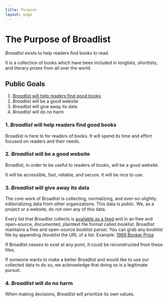 ```yaml
---
title: Purpose
layout: page
---
```


# The Purpose of Broadlist

*Broadlist* exists to help readers find books to read.

It is a collection of books which have been included in longlists, shortlists, and literary prizes from all over the world. 

## Public Goals

1. <a href="">*Broadlist* will help readers find good books</a>
2. *Broadlist* will be a good website
3. *Broadlist* will give away its data
3. *Broadlist* will do no harm

### 1. *Broadlist* will help readers find good books

Broadlist is here to for readers of books. It will spend its time and effort focused on readers and their needs.

### 2. *Broadlist* will be a good website

Broadlist, in order to be useful to readers of books, will be a good website.

It will be accessible, fast, reliable, and secure. It will be nice to use.

### 3. *Broadlist* will give away its data

The core work of Broadlist is collecting, normalizing, and ever-so-slightly editorializing data from other organizations. This data is public. We, as a project or a website, do not own any of this data.

Every list that Broadlist collects is [available as a feed](/feeds) and in an free and open-source, documented, plaintext file format called *booklist*. Broadlist maintains a free and open-source booklist parser. You can grab any booklist file by appending /booklist the URL of a list. Example: [1969 Booker Prize](/lists/booker-prize/1969.booklist)

If Broadlist ceases to exist at any point, it could be reconstructed from these files.

If someone wants to make a better Broadlist and would like to use our collected data to do so, we acknowledge that doing so is a legitimate pursuit.

### 4. *Broadlist* will do no harm

When making decisions, *Broadlist* will prioritize its own values.
